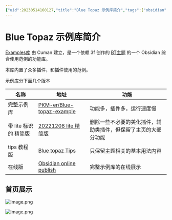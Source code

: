 ```yaml
---
{"uid":20230514160127,"title":"Blue Topaz 示例库简介","tags":["obsidian","示例库"],"description":null,"author":"cuman","type":"other","draft":false,"editable":false,"modified":20230514232426,"dg-publish":true,"permalink":"/lake-of-knowledge/01/blue-topaz/blue-topaz/","dgPassFrontmatter":true}
---
```



# Blue Topaz 示例库简介

[Examples库](https://github.com/PKM-er/Blue-topaz-example) 由 Cuman 建立，是一个依赖 3f 创作的 [BT主题](https://github.com/whyt-byte/Blue-Topaz_Obsidian-css) 的一个 Obsidian 综合使用范例的功能库。

本库内置了众多插件，和插件使用的范例。

示例库分下面几个版本

| 名称                | 地址                                                                                             | 功能                                                           |
| ------------------- | ------------------------------------------------------------------------------------------------ | -------------------------------------------------------------- |
| 完整示例库          | [PKM-er/Blue-topaz-example](https://github.com/PKM-er/Blue-topaz-example)                        | 功能多，插件多，运行速度慢                                     |
| 带 lite 标识的 精简版 | [20221208 lite 精简版 ](https://github.com/PKM-er/Blue-topaz-example/releases/tag/20221208-lite) | 删除一些不必要的美化插件，辅助类插件，但保留了主页的大部分功能 |
| tips 教程版          | [Blue topaz Tips](https://github.com/whyt-byte/Blue-Topaz_Obsidian-css/tree/master/TIPS%20vault) | 只保留主题相关的基本用法内容                                   |
|       在线版              |   [Obsidian online publish](https://cuman.pptest.com.cn/Blue-topaz-example-online/)                                                                                               |  完整示例库的在线展示                                                              |

## 首页展示

![image.png](https://cdn.pkmer.cn/images/202305141612974.png!pkmer)

![image.png](https://cdn.pkmer.cn/images/202305141809626.png!pkmer)
